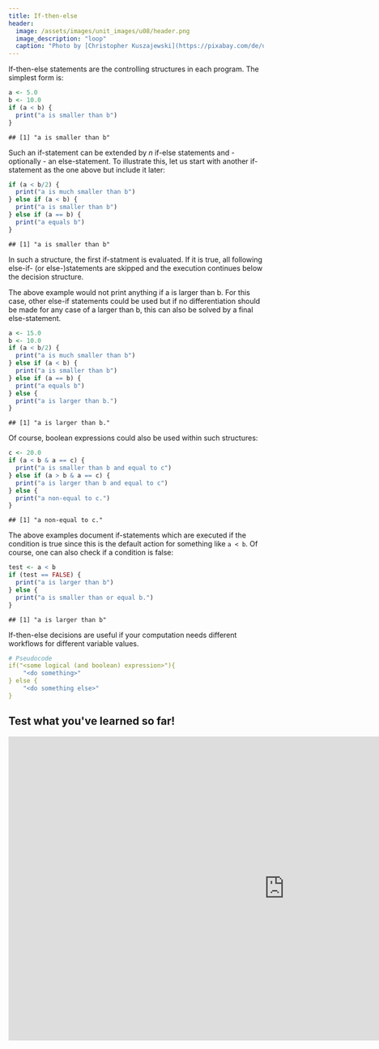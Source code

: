 ```yaml
---
title: If-then-else
header:
  image: /assets/images/unit_images/u08/header.png
  image_description: "loop"
  caption: "Photo by [Christopher Kuszajewski](https://pixabay.com/de/users/kuszapro-369349/?utm_source=link-attribution&amp;utm_medium=referral&amp;utm_campaign=image&amp;utm_content=583537) [from Pixabay](https://pixabay.com/de/?utm_source=link-attribution&amp;utm_medium=referral&amp;utm_campaign=image&amp;utm_content=583537)"
---
```


If-then-else statements are the controlling structures in each program. The simplest form is:

```r
a <- 5.0
b <- 10.0
if (a < b) {
  print("a is smaller than b")
}
```

```
## [1] "a is smaller than b"
```

Such an if-statement can be extended by *n* if-else statements and - optionally - an else-statement. To illustrate this, let us start with another if-statement as the one above but include it later:

```r
if (a < b/2) {
  print("a is much smaller than b")
} else if (a < b) {
  print("a is smaller than b")
} else if (a == b) {
  print("a equals b")
}
```

```
## [1] "a is smaller than b"
```

In such a structure, the first if-statment is evaluated. If it is true, all following else-if- (or else-)statements are skipped and the execution continues below the decision structure.

The above example would not print anything if a is larger than b. For this case, other else-if statements could be used but if no differentiation should be made for any case of a larger than b, this can also be solved by a final else-statement.

```r
a <- 15.0
b <- 10.0
if (a < b/2) {
  print("a is much smaller than b")
} else if (a < b) {
  print("a is smaller than b")
} else if (a == b) {
  print("a equals b")
} else {
  print("a is larger than b.")
}
```

```
## [1] "a is larger than b."
```

Of course, boolean expressions could also be used within such structures:

```r
c <- 20.0
if (a < b & a == c) {
  print("a is smaller than b and equal to c")
} else if (a > b & a == c) {
  print("a is larger than b and equal to c")
} else {
  print("a non-equal to c.")
}
```

```
## [1] "a non-equal to c."
```

The above examples document if-statements which are executed if the condition is true since this is the default action for something like `a < b`. Of course, one can also check if a condition is false:

```r
test <- a < b
if (test == FALSE) {
  print("a is larger than b")
} else {
  print("a is smaller than or equal b.")
}
```

```
## [1] "a is larger than b"
```

If-then-else decisions are useful if your computation needs different workflows for different variable values.

```yaml
# Pseudocode
if("<some logical (and boolean) expression>"){
    "<do something>"
} else {
    "<do something else>"
}
```
## Test what you've learned so far!

<iframe src="https://geomoer.github.io/moer-h5p-content/h5p-standalone-1.3.x/demo/base-r-unit07-ifelse.html" width="1090" height="600" frameborder="0" allowfullscreen="allowfullscreen" allow="geolocation *; microphone *; camera *; midi *; encrypted-media *"> </iframe><script src="https://h5p.org/sites/all/modules/h5p/library/js/h5p-resizer.js" charset="UTF-8"></script> 